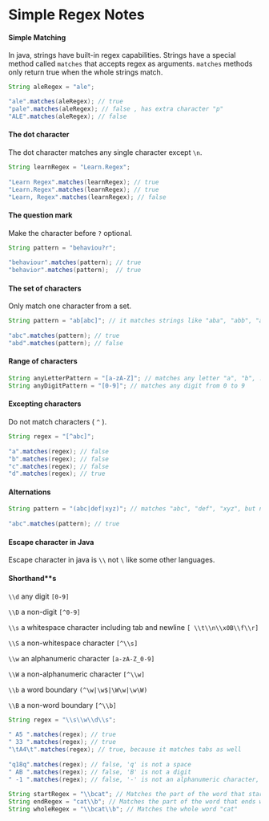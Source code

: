 # Simple Regex Notes

#### Simple Matching

In java, strings have built-in regex capabilities. Strings have a special method called `matches` that accepts regex as arguments. `matches` methods only return true when the whole strings match.

```java
String aleRegex = "ale";

"ale".matches(aleRegex); // true
"pale".matches(aleRegex); // false , has extra character "p"
"ALE".matches(aleRegex); // false
```

#### The dot character

The dot character matches any single character except `\n`.

```java
String learnRegex = "Learn.Regex";
 
"Learn Regex".matches(learnRegex); // true
"Learn.Regex".matches(learnRegex); // true
"Learn, Regex".matches(learnRegex); // false
```

#### The question mark

Make the character before `?` optional.

```java
String pattern = "behaviou?r";
 
"behaviour".matches(pattern); // true
"behavior".matches(pattern);  // true
```

#### The set of characters

Only match one character from a set.

```java
String pattern = "ab[abc]"; // it matches strings like "aba", "abb", "abc", but not "abd"
 
"abc".matches(pattern); // true
"abd".matches(pattern); // false
```

#### Range of characters

```java
String anyLetterPattern = "[a-zA-Z]"; // matches any letter "a", "b", ..., "A", "B", ...
String anyDigitPattern = "[0-9]"; // matches any digit from 0 to 9
```

#### Excepting characters

Do not match characters ( `^` ).

```java
String regex = "[^abc]";
 
"a".matches(regex); // false
"b".matches(regex); // false
"c".matches(regex); // false
"d".matches(regex); // true
```

#### Alternations

```java
String pattern = "(abc|def|xyz)"; // matches "abc", "def", "xyz", but not "a" or "b"
 
"abc".matches(pattern); // true
```

#### Escape character in Java

Escape character in java is `\\` not `\` like some other languages.

#### Shorthand**s

`\\d`  any digit  `[0-9]`

`\\D`  a non-digit  `[^0-9]` 

`\\s`  a whitespace character including tab and newline  `[ \\t\\n\\x0B\\f\\r]`

`\\S`  a non-whitespace character  `[^\\s]`

`\\w`  an alphanumeric character  `[a-zA-Z_0-9]`

`\\W`  a non-alphanumeric character  `[^\\w]`

`\\b`  a word boundary   `(^\w|\w$|\W\w|\w\W)`

`\\B`  a non-word boundary  `[^\\b]`

```java
String regex = "\\s\\w\\d\\s";
 
" A5 ".matches(regex); // true
" 33 ".matches(regex); // true
"\tA4\t".matches(regex); // true, because it matches tabs as well
 
"q18q".matches(regex); // false, 'q' is not a space
" AB ".matches(regex); // false, 'B' is not a digit
" -1 ".matches(regex); // false, '-' is not an alphanumeric character, but '_' is OK. 
 
String startRegex = "\\bcat"; // Matches the part of the word that starts with "cat"
String endRegex = "cat\\b"; // Matches the part of the word that ends with "cat"
String wholeRegex = "\\bcat\\b"; // Matches the whole word "cat"
```
